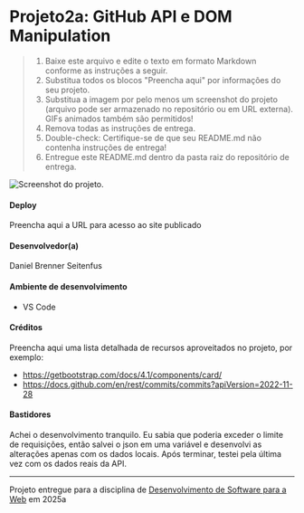 # Projeto2a: GitHub API e DOM Manipulation

> 1. Baixe este arquivo e edite o texto em formato Markdown conforme as instruções a seguir.
> 2. Substitua todos os blocos "Preencha aqui" por informações do seu projeto. 
> 3. Substitua a imagem por pelo menos um screenshot do projeto (arquivo pode ser armazenado no repositório ou em URL externa). GIFs animados também são permitidos!
> 4. Remova todas as instruções de entrega.
> 5. Double-check: Certifique-se de que seu README.md não contenha instruções de entrega!
> 6. Entregue este README.md dentro da pasta raiz do repositório de entrega. 

![Screenshot do projeto](https://mdswanson.com/static/chops-ux-step-4.png "Screenshot do projeto").


#### Deploy

Preencha aqui a URL para acesso ao site publicado


#### Desenvolvedor(a)

Daniel Brenner Seitenfus


#### Ambiente de desenvolvimento

- VS Code

#### Créditos

Preencha aqui uma lista detalhada de recursos aproveitados no projeto, por exemplo:
- https://getbootstrap.com/docs/4.1/components/card/
- https://docs.github.com/en/rest/commits/commits?apiVersion=2022-11-28


#### Bastidores

Achei o desenvolvimento tranquilo. Eu sabia que poderia exceder o limite de requisições, então salvei o json em uma variável e desenvolvi as alterações apenas com os dados locais. Após terminar, testei pela última vez com os dados reais da API.


---
Projeto entregue para a disciplina de [Desenvolvimento de Software para a Web](http://github.com/andreainfufsm/elc1090-2025a) em 2025a
